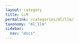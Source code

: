 ```yaml
---
layout: category
title: LLM
permalink: /categories/ml/llm/
taxonomy: "ml_llm"
sidebar:
  nav: "docs"
---
```

